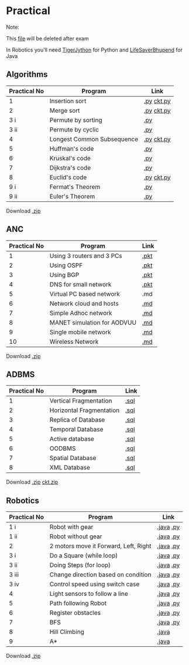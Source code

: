 # Practical
Note:

This [file](https://github.com/bhupendpatil/Practice/blob/master/Practical.md) will be deleted after exam

In Robotics you'll need [TigerJython](https://github.com/bhupendpatil/Practice/blob/master/Python/Robotics/README.md) for Python and [LifeSaverBhupend](https://raw.githubusercontent.com/bhupendpatil/Practice/master/Java/Robotics/LifeSaverBhupend.jar) for Java


## Algorithms
Practical No | Program | Link
-- | -- | --
1 | Insertion sort | [.py](https://github.com/bhupendpatil/Practice/blob/master/Python/1insertionSort.py) [ckt.py](https://github.com/bhupendpatil/Practice/blob/master/Python/insertion.py)
2 | Merge sort | [.py](https://github.com/bhupendpatil/Practice/blob/master/Python/2mergeSort.py) [ckt.py](https://github.com/bhupendpatil/Practice/blob/master/Python/merge.py)
3 i | Permute by sorting | [.py](https://github.com/bhupendpatil/Practice/blob/master/Python/3ipermuteBySort.py)
3 ii | Permute by cyclic | [.py](https://github.com/bhupendpatil/Practice/blob/master/Python/3iipermuteByCyclic.py)
4 | Longest Common Subsequence | [.py](https://github.com/bhupendpatil/Practice/blob/master/Python/4longestCS.py) [ckt.py](https://github.com/bhupendpatil/Practice/blob/master/Python/LCS.py)
5 | Huffman's code | [.py](https://github.com/bhupendpatil/Practice/blob/master/Python/5huffman.py)
6 | Kruskal's code | [.py](https://github.com/bhupendpatil/Practice/blob/master/Python/6kruskal.py)
7 | Dijkstra's code | [.py](https://github.com/bhupendpatil/Practice/blob/master/Python/7dijkstra.py)
8 | Euclid's code | [.py](https://github.com/bhupendpatil/Practice/blob/master/Python/8euclid.py) [ckt.py](https://github.com/bhupendpatil/Practice/blob/master/Python/eulid.py)
9 i | Fermat's Theorem | [.py](https://github.com/bhupendpatil/Practice/blob/master/Python/9fermat.py)
9 ii | Euler's Theorem | [.py](https://github.com/bhupendpatil/Practice/blob/master/Python/8euclid.py)

Download [.zip](https://raw.githubusercontent.com/bhupendpatil/Practice/raw/Raw/Algo.zip)


## ANC
Practical No | Program | Link
-- | -- | --
1 | Using 3 routers and 3 PCs | [.pkt](https://raw.githubusercontent.com/bhupendpatil/Practice/master/Networking/1%203router%203pc.pkt)
2 | Using OSPF | [.pkt](https://raw.githubusercontent.com/bhupendpatil/Practice/master/Networking/2%203router%203pc%20ospf.pkt)
3 | Using BGP | [.pkt](https://raw.githubusercontent.com/bhupendpatil/Practice/master/Networking/3%203router%203pc%20bgp.pkt)
4 | DNS for small network | [.pkt](https://raw.githubusercontent.com/bhupendpatil/Practice/master/Networking/4%20DNS%20for%20small%20network.pkt)
5 | Virtual PC based network | .md
6 | Network cloud and hosts | [.md](https://github.com/bhupendpatil/Practice/blob/master/Networking/NetworkCloudAndHosts.md)
7 | Simple Adhoc network | [.md](https://github.com/bhupendpatil/Practice/blob/master/Networking/SimpleAdhocNetwork.md)
8 | MANET simulation for AODVUU | [.md](https://github.com/bhupendpatil/Practice/blob/master/Networking/MANETsimulation.md)
9 | Single mobile network | [.md](https://github.com/bhupendpatil/Practice/blob/master/Networking/SingleMobileNetwork.md)
10 | Wireless Network | [.md](https://github.com/bhupendpatil/Practice/blob/master/Networking/WirelessNetwork.md)

Download [.zip](https://raw.githubusercontent.com/bhupendpatil/Practice/raw/Raw/ANC.zip)


## ADBMS
Practical No | Program | Link
-- | -- | --
1 | Vertical Fragmentation | [.sql](https://github.com/bhupendpatil/Practice/blob/master/PL%20SQL/verticalFragmentation.sql)
2 | Horizontal Fragmentation | [.sql](https://github.com/bhupendpatil/Practice/blob/master/PL%20SQL/horizontalFragmentation.sql)
3 | Replica of Database | [.sql](https://github.com/bhupendpatil/Practice/blob/master/PL%20SQL/replicaOfDatabase.sql)
4 | Temporal Database | [.sql](https://github.com/bhupendpatil/Practice/blob/master/PL%20SQL/temporlDatabase.sql)
5 | Active database | [.sql](https://github.com/bhupendpatil/Practice/blob/master/PL%20SQL/activeDatabase.sql)
6 | OODBMS | [.sql](https://github.com/bhupendpatil/Practice/blob/master/PL%20SQL/oodbms.sql)
7 | Spatial Database | [.sql](https://github.com/bhupendpatil/Practice/blob/master/PL%20SQL/SpatialDatabase.sql)
8 | XML Database | [.sql](https://github.com/bhupendpatil/Practice/blob/master/PL%20SQL/xmlDatabase.sql)

Download [.zip](https://raw.githubusercontent.com/bhupendpatil/Practice/raw/Raw/ADBMS.zip)  [ckt.zip](https://raw.githubusercontent.com/bhupendpatil/Practice/raw/Raw/CKTADBMS.zip)


## Robotics
Practical No | Program | Link
-- | -- | --
1 i | Robot with gear | [.java](https://github.com/bhupendpatil/Practice/blob/master/Java/Robotics/robotWithGear.java) [.py](https://github.com/bhupendpatil/Practice/blob/master/Python/Robotics/robotWithGear.py)
1 ii | Robot without gear | [.java](https://github.com/bhupendpatil/Practice/blob/master/Java/Robotics/robotWithoutGear.java) [.py](https://github.com/bhupendpatil/Practice/blob/master/Python/Robotics/robotWithoutGear.py)
2 | 2 motors move it Forward, Left, Right | [.java](https://github.com/bhupendpatil/Practice/blob/master/Java/Robotics/forwardLeftAndRight.java) [.py](https://github.com/bhupendpatil/Practice/blob/master/Python/Robotics/forwardLeftAndRight.py) 
3 i | Do a Square (while loop) | [.java](https://github.com/bhupendpatil/Practice/blob/master/Java/Robotics/doSquareWhile.java) [.py](https://github.com/bhupendpatil/Practice/blob/master/Python/Robotics/doSquareWhile.py)
3 ii | Doing Steps (for loop) | [.java](https://github.com/bhupendpatil/Practice/blob/master/Java/Robotics/stepsFor.java) [.py](https://github.com/bhupendpatil/Practice/blob/master/Python/Robotics/stepsFor.py)
3 iii | Change direction based on condition | [.java](https://github.com/bhupendpatil/Practice/blob/master/Java/Robotics/directionCondition.java) [.py](https://github.com/bhupendpatil/Practice/blob/master/Python/Robotics/directionCondition.py)
3 iv | Control speed using switch case | [.java](https://github.com/bhupendpatil/Practice/blob/master/Java/Robotics/controlSpeedSwitch.java) [.py](https://github.com/bhupendpatil/Practice/blob/master/Python/Robotics/controlSpeedSwitch.py)
4 | Light sensors to follow a line | [.java](https://github.com/bhupendpatil/Practice/blob/master/Java/Robotics/lightSensor.java) [.py](https://github.com/bhupendpatil/Practice/blob/master/Python/Robotics/LightSensor.py)
5 | Path following Robot | [.java](https://github.com/bhupendpatil/Practice/blob/master/Java/Robotics/PathFollowing.java) [.py](https://github.com/bhupendpatil/Practice/blob/master/Python/Robotics/PathFollowing.py)
6 | Register obstacles | [.java](https://github.com/bhupendpatil/Practice/blob/master/Java/Robotics/RegisterObstacles.java) [.py](https://github.com/bhupendpatil/Practice/blob/master/Python/Robotics/RegisterObstacles.py)
7 | BFS | [.java](https://github.com/bhupendpatil/Practice/blob/master/Java/BFS.java) [.py](https://github.com/bhupendpatil/Practice/blob/master/Python/BFS.py)
8 | Hill Climbing | [.java](https://github.com/bhupendpatil/Practice/blob/master/Java/TSPNearestNeighbour.java)
9 | A* | [.java](https://github.com/bhupendpatil/Practice/blob/master/Java/Astar.java)

Download [.zip](https://raw.githubusercontent.com/bhupendpatil/Practice/raw/Raw/Robotics.zip)